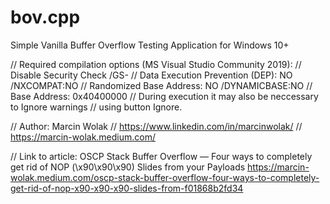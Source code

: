 # bov.cpp
Simple Vanilla Buffer Overflow Testing Application for Windows 10+

// Required compilation options (MS Visual Studio Community 2019):
// Disable Security Check /GS-
// Data Execution Prevention (DEP): NO /NXCOMPAT:NO
// Randomized Base Address: NO /DYNAMICBASE:NO
// Base Address: 0x40400000
// During execution it may also be neccessary to Ignore warnings
// using button Ignore.

// Author: Marcin Wolak
// https://www.linkedin.com/in/marcinwolak/
// https://marcin-wolak.medium.com/

// Link to article: OSCP Stack Buffer Overflow — Four ways to completely get rid of NOP (\x90\x90\x90) Slides from your Payloads
https://marcin-wolak.medium.com/oscp-stack-buffer-overflow-four-ways-to-completely-get-rid-of-nop-x90-x90-x90-slides-from-f01868b2fd34
